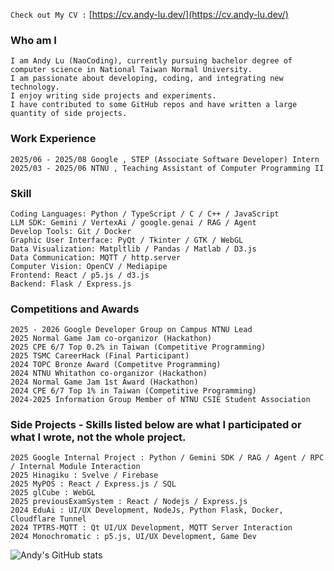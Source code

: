 `Check out My CV :` [https://cv.andy-lu.dev/](https://cv.andy-lu.dev/)

### Who am I 
```
I am Andy Lu (NaoCoding), currently pursuing bachelor degree of computer science in National Taiwan Normal University. 
I am passionate about developing, coding, and integrating new technology. 
I enjoy writing side projects and experiments. 
I have contributed to some GitHub repos and have written a large quantity of side projects. 
```
### Work Experience
```
2025/06 - 2025/08 Google , STEP (Associate Software Developer) Intern
2025/03 - 2025/06 NTNU , Teaching Assistant of Computer Programming II
```

### Skill
```
Coding Languages: Python / TypeScript / C / C++ / JavaScript
LLM SDK: Gemini / VertexAi / google.genai / RAG / Agent
Develop Tools: Git / Docker 
Graphic User Interface: PyQt / Tkinter / GTK / WebGL
Data Visualization: Matpltlib / Pandas / Matlab / D3.js 
Data Communication: MQTT / http.server 
Computer Vision: OpenCV / Mediapipe 
Frontend: React / p5.js / d3.js
Backend: Flask / Express.js 
```

### Competitions and Awards
```
2025 - 2026 Google Developer Group on Campus NTNU Lead
2025 Normal Game Jam co-organizor (Hackathon)
2025 CPE 6/7 Top 0.2% in Taiwan (Competitive Programming) 
2025 TSMC CareerHack (Final Participant)
2024 TOPC Bronze Award (Competitve Programming) 
2024 NTNU Whitathon co-organizor (Hackathon) 
2024 Normal Game Jam 1st Award (Hackathon) 
2024 CPE 6/7 Top 1% in Taiwan (Competitive Programming) 
2024-2025 Information Group Member of NTNU CSIE Student Association 
```

### Side Projects - Skills listed below are what I participated or what I wrote, not the whole project.
```
2025 Google Internal Project : Python / Gemini SDK / RAG / Agent / RPC / Internal Module Interaction
2025 Hinagiku : Svelve / Firebase 
2025 MyPOS : React / Express.js / SQL
2025 glCube : WebGL
2025 previousExamSystem : React / Nodejs / Express.js
2024 EduAi : UI/UX Development, NodeJs, Python Flask, Docker, Cloudflare Tunnel 
2024 TPTRS-MQTT : Qt UI/UX Development, MQTT Server Interaction 
2024 Monochromatic : p5.js, UI/UX Development, Game Dev 
```


![Andy's GitHub stats](https://github-readme-stats.vercel.app/api?username=naocoding&show_icons=true&theme=cobalt)






